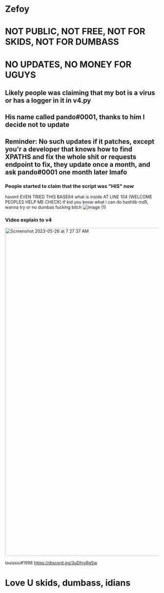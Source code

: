 # Zefoy
# NOT PUBLIC, NOT FREE, NOT FOR SKIDS, NOT FOR DUMBASS
# NO UPDATES, NO MONEY FOR UGUYS
## Likely people was claiming that my bot is a virus or has a logger in it in v4.py
## His name called pando#0001, thanks to him I decide not to update
## Reminder: No such updates if it patches, except you'r a developer that knows how to find XPATHS and fix the whole shit or requests endpoint to fix, they update once a month, and ask pando#0001 one month later lmafo

### People started to claim that the script was "HIS" now
havent EVEN TRIED THIS BASE64 what is inside AT LINE 104 (WELCOME PEOPLES HELP ME CHECK)
tf kid you know what
i can do hashlib md5, wanna try or no dumbas fucking bitch
![image (1)](https://github.com/louissiu198/ZEFOY/assets/130300063/0d84faca-d5e1-4d4a-886c-8cc0d8912882)

### Video explain to v4

<img width="1070" alt="Screenshot 2023-05-26 at 7 27 37 AM" src="https://github.com/louissiu198/ZEFOY/assets/130300063/099fcba5-bd37-43bc-ac42-0414d59618c3">


louissiu#1998
https://discord.gg/3uDhjyRgSw

# Love U skids, dumbass, idians
